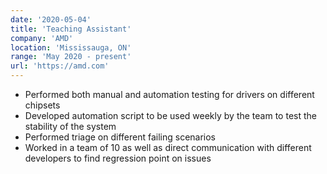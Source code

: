 ```yaml
---
date: '2020-05-04'
title: 'Teaching Assistant'
company: 'AMD'
location: 'Mississauga, ON'
range: 'May 2020 - present'
url: 'https://amd.com'
---
```


- Performed both manual and automation testing for drivers on different chipsets
- Developed automation script to be used weekly by the team to test the stability of the system
- Performed triage on different failing scenarios
- Worked in a team of 10 as well as direct communication with different developers to find regression point on issues
